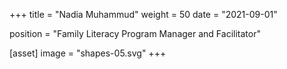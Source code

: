 +++
title = "Nadia Muhammud"
weight = 50
date = "2021-09-01"

position = "Family Literacy Program Manager and Facilitator"

[asset]
  image = "shapes-05.svg"
+++

